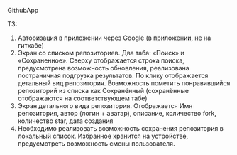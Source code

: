 GithubApp

ТЗ:

1. Авторизация в приложении через Google (в приложении, не на гитхабе)
2. Экран со списком репозиториев. Два таба: «Поиск» и «Сохраненное». Сверху отображается строка поиска, предусмотрена возможность обновления, реализована постраничная подгрузка результатов. По клику отображается детальный вид репозитория. Возможность пометить понравившийся репозиторий из списка как Сохранённый (сохранённые отображаются на соответствующем табе)
3. Экран детального вида репозитория. Отображается Имя репозитория, автор (логин + аватар), описание, количество fork, количество star, дата создания
4. Необходимо реализовать возможность сохранения репозитория в локальный список. Избранное хранится на устройстве, предусмотреть возможность смены пользователя. 
